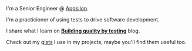 I'm a Senior Engineer @ [Appsilon](https://www.appsilon.com).

I'm a practicioner of using tests to drive software development.

I share what I learn on [**Building quality by testing**](https://jakubsob.github.io/) blog.

Check out my [gists](https://gist.github.com/jakubsob) I use in my projects, maybe you'll find them useful too.

